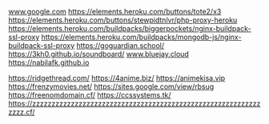 www.google.com
https://elements.heroku.com/buttons/tote2/x3
https://elements.heroku.com/buttons/stewpidtnlvr/php-proxy-heroku
https://elements.heroku.com/buildpacks/biggerpockets/nginx-buildpack-ssl-proxy
https://elements.heroku.com/buildpacks/mongodb-js/nginx-buildpack-ssl-proxy
https://goguardian.school/
https://3kh0.github.io/soundboard/
www.bluejay.cloud
https://nabilafk.github.io


https://ridgethread.com/
https://4anime.biz/
https://animekisa.vip
https://frenzymovies.net/
https://sites.google.com/view/rbsug
https://freenomdomain.cf/
https://ccssystems.tk/
https://zzzzzzzzzzzzzzzzzzzzzzzzzzzzzzzzzzzzzzzzzzzzzzzzzzzzzzzzzzzzzzz.cf/
